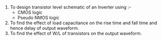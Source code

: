 1. To design transistor level schematic of an Inverter using :-
    -  CMOS logic
    - Pseudo NMOS logic  
2. To find the effect of load capacitance on the rise time and fall time and hence delay of output waveform.  
3. To find the effect of W/L of transistors on the output waveform.  
